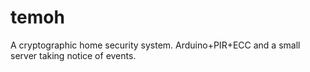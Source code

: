 # temoh

A cryptographic home security system. Arduino+PIR+ECC and a small server
taking notice of events.
